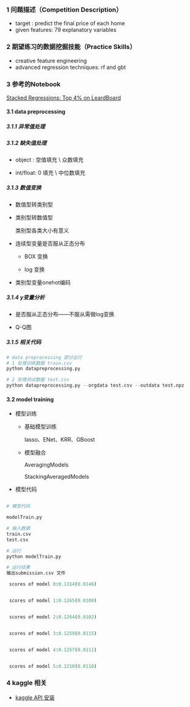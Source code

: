 ### 1 问题描述（Competition Description）
- target : predict the final price of each home
- given features: 79 explanatory variables 

### 2 期望练习的数据挖掘技能（Practice Skills）
- creative feature engineering
- advanced regression techniques: rf and gbt

### 3 参考的Notebook

[Stacked Regressions: Top 4% on LeardBoard](https://www.kaggle.com/serigne/stacked-regressions-top-4-on-leaderboard)

#### 3.1 data preprocessing

##### 3.1.1 异常值处理

##### 3.1.2 缺失值处理

- object : 空值填充 \ 众数填充

- int/float: 0 填充 \ 中位数填充

##### 3.1.3 数值变换

- 数值型转类别型

- 类别型转数值型
    
    类别型各类大小有意义

- 连续型变量是否服从正态分布

    - BOX 变换
    
    - log 变换

- 类别型变量onehot编码

##### 3.1.4 y变量分析
- 是否服从正态分布——不服从需做log变换

- Q-Q图

##### 3.1.5 相关代码
```python
# data preprocessing 部分运行
# 1 处理训练数据 train.csv
python datapreprocessing.py

# 2 处理测试数据 test.csv
python datapreprocessing.py --orgdata test.csv --outdata test.npz

```

#### 3.2 model training
- 模型训练
    
    - 基础模型训练
        
        lasso、ENet、KRR、GBoost
    
    - 模型融合
    
        AveragingModels
        
        StackingAveragedModels

- 模型代码

```python

# 模型代码

modelTrain.py

# 输入数据
train.csv
test.csv

# 运行
python modelTrain.py

# 运行结果
输出submission.csv 文件

 scores of model 0:0.1314(0.0146)


 scores of model 1:0.1265(0.0100)


 scores of model 2:0.1264(0.0102)


 scores of model 3:0.1259(0.0115)


 scores of model 4:0.1257(0.0111)


 scores of model 5:0.1210(0.0110)


```

### 4 kaggle 相关
- [kaggle API 安装](https://github.com/Kaggle/kaggle-api)
